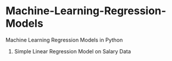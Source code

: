 # Machine-Learning-Regression-Models
Machine Learning Regression Models in Python
1. Simple Linear Regression Model on Salary Data
